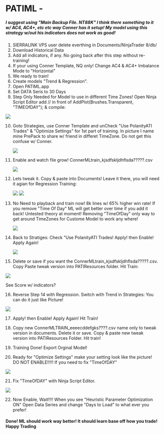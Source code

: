 # PATIML  - 

##### I suggest using "Main Backup File. NT88K"  I think there something to it w/ AC4, AC4+, etc etc way Conner has it setup!  My model using this strategy w/out his indicators does not work as good!

1)  SIERRALINK VPS user delete everthing in Documents/NinjaTrader 8/db/
2)  Download Historical Data
3)  Add all indicators, if any.  No going back after this step without re-training!
4)  If your using Conner Template, NQ only!  Change AC4 & AC4+ Imbalance Mode to "Horizontal"
5)  We ready to train!
6)  Create models "Trend & Regression".
7)  Open PATIML.app
8)  Set DATA Seris to 30 Days
9)  Step Only Needed for Model to use in different Time Zones!  Open Ninja Script Editor add // in front of AddPlot(Brushes.Transparent, "TIMEOfDAY"); & compile:
  
   <img src="./Pictures_PATIML/Step1_PATIML.jpg">

10) Goto Strategies, use Conner Template and unCheck "Use PolanityATI Trades" & "Optimize Settings" for 1st part of training.  In picture I name mine PrePack to share w/ friend in differet TimeZone.  Do not get this confuse w/ Conner.
    
    <img src="./Pictures_PATIML/Step2_PATIML.jpg">

11) Enable and watch file grow!  ConnerMLtrain_kjsdfskljdhflsda?????.csv

    <img src="./Pictures_PATIML/Step3_PATIML.jpg">

12) Lets tweak it.  Copy & paste into Documents!  Leave it there, you will need it agian for Regression Training:

    <img src="./Pictures_PATIML/Step5_PATIML.jpg">

    <img src="./Pictures_PATIML/Step6_PATIML.jpg">

13) No Need to playback and train now!  8k lines w/ 65% higher win rate!  If you remove "Time Of Day"  ML will get better over time if you add it back!  Untested theory at moment!  Removing "TimeOfDay" only way to get around TimeZones for Custome Model to work any where! 

    <img src="./Pictures_PATIML/Step7_PATIML.jpg">

14) Back to Stratiges:  Check "Use PolanityATI Trades!  Apply!  then Enable!  Apply Again!

    <img src="./Pictures_PATIML/Step4_PATIML.jpg">

15)  Delete or save if you want the ConnerMLtrain_kjsdfskljdhflsda?????.csv.  Copy Paste tweak version into PATIResources folder.  Hit Train:

   <img src="./Pictures_PATIML/Step9_PATIML.jpg">

   See Score w/ indicators? 

16) Reverse Step 14 with Regression.  Switch with Trend in Strategies:  You can do it just like Picture!

  <img src="./Pictures_PATIML/Step10_PATIML.jpg">

17)  Apply!  then Enable!  Apply Again!  Hit Train!

18)  Copy new ConnerMLTRAIN_eeeecddefgks????.csv name only to tweak version in documents.  Delete it or save.  Copy & paste new tweak version into PATIResources Folder.  Hit train!

19)  Training Done!  Export Orginal Model!

20)  Ready for "Optimize Settings"  make your setting look like the picture!  DO NOT ENABLE!!!!!  If you need to fix "TimeOfDAY"

  <img src="./Pictures_PATIML/Step11_PATIML.jpg">

21)  Fix "TimeOfDAY" with Ninja Script Editor.

  <img src="./Pictures_PATIML/Step12_PATIML.jpg">

22) Now Enable, Wait!!!!  When you see "Heuristic Parameter Optimization ON"  Open Data Series and change "Days to Load" to what ever you prefer!

####  Done!  ML should work way better!   It should learn base off how you trade!  Happy Trading
    

    
    

